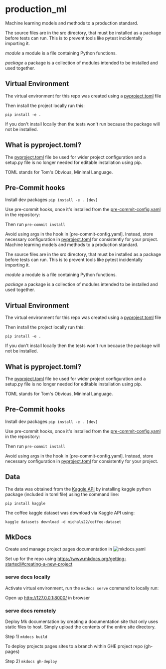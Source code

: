 # production_ml
Machine learning models and methods to a production standard. 

The source files are in the src directory, that must be installed as a 
package before tests can run. This is to prevent tools like pytest incidentally 
importing it.

*module* a module is a file containing Python functions.

*package* a package is a collection of modules intended to be installed and
 used together.

## Virtual Environment

The virtual environment for this repo was created using a 
[pyproject.toml](pyproject.toml)  file

Then install the project locally run this:

`pip install -e .`

If you don't install locally then the tests won't run
because the package will not be installed.

## What is pyproject.toml?

The [pyproject.toml](pyproject.toml) file be used for wider project configuration
and a setup.py file is no longer needed for editable installation using pip.

TOML stands for Tom's Obvious, Minimal Language.

## Pre-Commit hooks

Install dev packages `pip install -e . [dev]`

Use pre-commit hooks, once it's installed from the 
[pre-commit-config.yaml](.pre-commit-config.yaml) in the repository:

Then run `pre-commit install`

Avoid using args in the hook in [pre-commit-config.yaml]. Instead, store
necessary configuration in [pyproject.toml](pyproject.toml) for consistently
for your project. 
Machine learning models and methods to a production standard. 

The source files are in the src directory, that must be installed as a 
package before tests can run. This is to prevent tools like pytest incidentally 
importing it.

*module* a module is a file containing Python functions.

*package* a package is a collection of modules intended to be installed and
 used together.

## Virtual Environment

The virtual environment for this repo was created using a 
[pyproject.toml](pyproject.toml)  file

Then install the project locally run this:

`pip install -e .`

If you don't install locally then the tests won't run
because the package will not be installed.

## What is pyproject.toml?

The [pyproject.toml](pyproject.toml) file be used for wider project configuration
and a setup.py file is no longer needed for editable installation using pip.

TOML stands for Tom's Obvious, Minimal Language.

## Pre-Commit hooks

Install dev packages `pip install -e . [dev]`

Use pre-commit hooks, once it's installed from the 
[pre-commit-config.yaml](.pre-commit-config.yaml) in the repository:

Then run `pre-commit install`

Avoid using args in the hook in [pre-commit-config.yaml]. Instead, store
necessary configuration in [pyproject.toml](pyproject.toml) for consistently
for your project. 

## Data

The data was obtained from the 
[Kaggle API](https://github.com/Kaggle/kaggle-api#api-credentials)
 by installing kaggle python package (included in toml file) using the command
  line: 

`pip install kaggle`

The coffee kaggle dataset was download via Kaggle API using:

`kaggle datasets download -d michals22/coffee-dataset`

## MkDocs

Create and manage project pages documentation in ![mkdocs.yaml](mkdocs.yml)

Set up for the repo using https://www.mkdocs.org/getting-started/#creating-a-new-project

### serve docs locally

Activate virtual environment, run the `mkdocs serve` command to locally run:

Open up http://127.0.0.1:8000/ in browser

### serve docs remotely 

Deploy Mk documentation by creating a documentation site that only uses static
files to host. Simply upload the contents of the entire site directory.

Step 1) `mkdocs build`

To deploy projects pages sites to a branch within GHE project repo (gh-pages)

Step 2) `mkdocs gh-deploy`